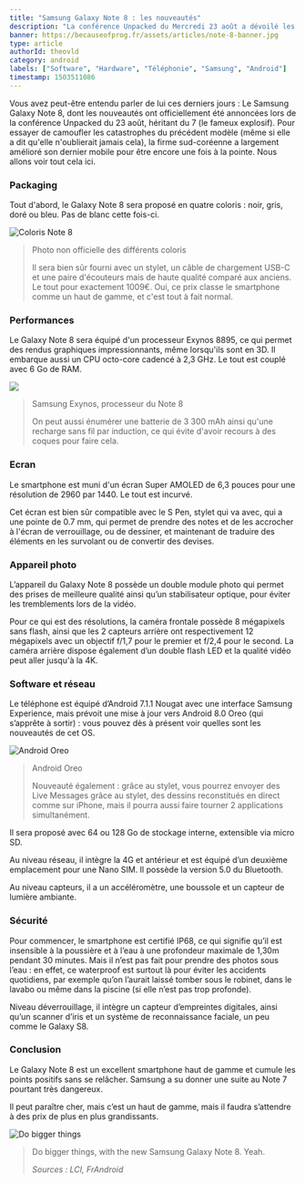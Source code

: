 ```yaml
---
title: "Samsung Galaxy Note 8 : les nouveautés"
description: "La conférence Unpacked du Mercredi 23 août a dévoilé les nouveautés du dernier smartphone Samsung."
banner: https://becauseofprog.fr/assets/articles/note-8-banner.jpg
type: article
authorId: theovld
category: android
labels: ["Software", "Hardware", "Téléphonie", "Samsung", "Android"]
timestamp: 1503511086
---
```


Vous avez peut-être entendu parler de lui ces derniers jours : Le Samsung Galaxy Note 8, dont les nouveautés ont officiellement été annoncées lors de la conférence Unpacked du 23 août, héritant du 7 (le fameux explosif). Pour essayer de camoufler les catastrophes du précédent modèle (même si elle a dit qu'elle n'oublierait jamais cela), la firme sud-coréenne a largement amélioré son dernier mobile pour être encore une fois à la pointe. Nous allons voir tout cela ici.

### Packaging

 Tout d'abord, le Galaxy Note 8 sera proposé en quatre coloris : noir, gris, doré ou bleu. Pas de blanc cette fois-ci.

 ![Coloris Note 8](https://becauseofprog.fr/assets/articles/note-8-coloris.jpg)

 
>  Photo non officielle des différents coloris
> 
>   Il sera bien sûr fourni avec un stylet, un câble de chargement USB-C et une paire d'écouteurs mais de haute qualité comparé aux anciens. Le tout pour exactement 1009€. Oui, ce prix classe le smartphone comme un haut de gamme, et c'est tout à fait normal.

### Performances

 Le Galaxy Note 8 sera équipé d'un processeur Exynos 8895, ce qui permet des rendus graphiques impressionnants, même lorsqu'ils sont en 3D. Il embarque aussi un CPU octo-core cadencé à 2,3 GHz. Le tout est couplé avec 6 Go de RAM.

 ![](https://becauseofprog.fr/assets/articles/exynos-8895.jpg)

 
>  Samsung Exynos, processeur du Note 8
> 
>   On peut aussi énumérer une batterie de 3 300 mAh ainsi qu'une recharge sans fil par induction, ce qui évite d'avoir recours à des coques pour faire cela.

### Ecran

 Le smartphone est muni d'un écran Super AMOLED de 6,3 pouces pour une résolution de 2960 par 1440. Le tout est incurvé.

 Cet écran est bien sûr compatible avec le S Pen, stylet qui va avec, qui a une pointe de 0.7 mm, qui permet de prendre des notes et de les accrocher à l'écran de verrouillage, ou de dessiner, et maintenant de traduire des éléments en les survolant ou de convertir des devises.

### Appareil photo

 L’appareil du Galaxy Note 8 possède un double module photo qui permet des prises de meilleure qualité ainsi qu’un stabilisateur optique, pour éviter les tremblements lors de la vidéo.

 Pour ce qui est des résolutions, la caméra frontale possède 8 mégapixels sans flash, ainsi que les 2 capteurs arrière ont respectivement 12 mégapixels avec un objectif f/1,7 pour le premier et f/2,4 pour le second. La caméra arrière dispose également d’un double flash LED et la qualité vidéo peut aller jusqu'à la 4K.

### Software et réseau

 Le téléphone est équipé d’Android 7.1.1 Nougat avec une interface Samsung Experience, mais prévoit une mise à jour vers Android 8.0 Oreo (qui s’apprête à sortir) : vous pouvez dès à présent voir quelles sont les nouveautés de cet OS.

 ![Android Oreo](https://becauseofprog.fr/assets/articles/android-o-oreo.png)

 
>  Android Oreo
> 
>   Nouveauté également : grâce au stylet, vous pourrez envoyer des Live Messages grâce au stylet, des dessins reconstitués en direct comme sur iPhone, mais il pourra aussi faire tourner 2 applications simultanément.

 Il sera proposé avec 64 ou 128 Go de stockage interne, extensible via micro SD.

 Au niveau réseau, il intègre la 4G et antérieur et est équipé d’un deuxième emplacement pour une Nano SIM. Il possède la version 5.0 du Bluetooth.

 Au niveau capteurs, il a un accéléromètre, une boussole et un capteur de lumière ambiante.

### Sécurité

 Pour commencer, le smartphone est certifié IP68, ce qui signifie qu’il est insensible à la poussière et à l’eau à une profondeur maximale de 1,30m pendant 30 minutes. Mais il n’est pas fait pour prendre des photos sous l’eau : en effet, ce waterproof est surtout là pour éviter les accidents quotidiens, par exemple qu’on l’aurait laissé tomber sous le robinet, dans le lavabo ou même dans la piscine (si elle n’est pas trop profonde).

 Niveau déverrouillage, il intègre un capteur d’empreintes digitales, ainsi qu’un scanner d’iris et un système de reconnaissance faciale, un peu comme le Galaxy S8.

### Conclusion

 Le Galaxy Note 8 est un excellent smartphone haut de gamme et cumule les points positifs sans se relâcher. Samsung a su donner une suite au Note 7 pourtant très dangereux.

 Il peut paraître cher, mais c’est un haut de gamme, mais il faudra s’attendre à des prix de plus en plus grandissants.

 ![Do bigger things](https://becauseofprog.fr/assets/articles/note-8-do-bigger-things.jpg)

 
>  Do bigger things, with the new Samsung Galaxy Note 8. Yeah.
> 
>   *Sources : LCI, FrAndroid*

 
